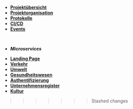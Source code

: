 * [**Projektübersicht**](_einleitung/projektuebersicht)
* [**Projektorganisation**](_einleitung/projektorganisation)
* [**Protokolle**](_einleitung/protokolle)
* [**CI/CD**](ci_cd/index)
* [**Events**](https://software-projekt-2022.github.io/Dokumentation/asyncapi/)
<br>

- ***Microservices***

* [**Landing Page**](landingpage/index)
* [**Verkehr**](verkehr/index)
* [**Umwelt**](umwelt/index)
* [**Gesundheitswesen**](gesundheitswesen/index)
* [**Authentifizierung**](authentifizierung/index)
* [**Unternehmensregister**](unternehmensregister/index)
* [**Kultur**](kultur/index)

>>>>>>> Stashed changes
